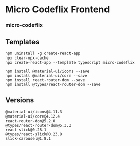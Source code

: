 # Micro Codeflix Frontend
### micro-codeflix

## Templates


```
npm uninstall -g create-react-app
npx clear-npx-cache
npx create-react-app --template typescript micro-codeflix

npm install @material-ui/icons --save
npm install @material-ui/core --save
npm install react-router-dom --save
npm install @types/react-router-dom --save

```

## Versions

```
@material-ui/icons@4.11.3
@material-ui/core@4.12.4
react-router-dom@5.2.0
@types/react-router-dom@5.3.3
react-slick@0.28.1
@types/react-slick@0.23.8
slick-carousel@1.8.1

```